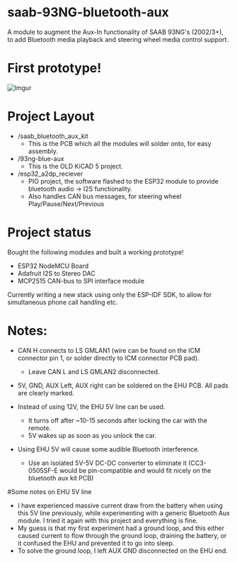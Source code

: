 # saab-93NG-bluetooth-aux
A module to augment the Aux-In functionality of SAAB 93NG's (2002/3+), to add Bluetooth media playback and steering wheel media control support.

# First prototype!
![Imgur](https://i.imgur.com/RzdHh4H.jpg)

# Project Layout
- /saab_bluetooth_aux_kit
  - This is the PCB which all the modules will solder onto, for easy assembly.
- /93ng-blue-aux 
  - This is the OLD KiCAD 5 project.
- /esp32_a2dp_reciever  
  - PIO project, the software flashed to the ESP32 module to provide bluetooth audio -> I2S functionality.
  - Also handles CAN bus messages, for steering wheel Play/Pause/Next/Previous

# Project status
Bought the following modules and built a working prototype!
- ESP32 NodeMCU Board
- Adafruit I2S to Stereo DAC
- MCP2515 CAN-bus to SPI interface module

Currently writing a new stack using only the ESP-IDF SDK, to allow for simultaneous phone call handling etc.

# Notes:
- CAN H connects to LS GMLAN1 (wire can be found on the ICM connector pin 1, or solder directly to ICM connector PCB pad).
  - Leave CAN L and LS GMLAN2 disconnected.

- 5V, GND, AUX Left, AUX right can be soldered on the EHU PCB. All pads are clearly marked.

- Instead of using 12V, the EHU 5V line can be used. 
  - It turns off after ~10-15 seconds after locking the car with the remote. 
  - 5V wakes up as soon as you unlock the car.

- Using EHU 5V will cause some audible Bluetooth interference. 
  - Use an isolated 5V-5V DC-DC converter to eliminate it (CC3-0505SF-E would be pin-compatible and would fit nicely on the bluetooth aux kit PCB)

#Some notes on EHU 5V line
- I have experienced massive current draw from the battery when using this 5V line previously, while experimenting with a generic Bluetooth Aux module. I tried it again with this project and everything is fine.
- My guess is that my first experiment had a ground loop, and this either caused current to flow through the ground loop, draining the battery, or it confused the EHU and prevented it to go into sleep.
- To solve the ground loop, I left AUX GND disconnected on the EHU end.
